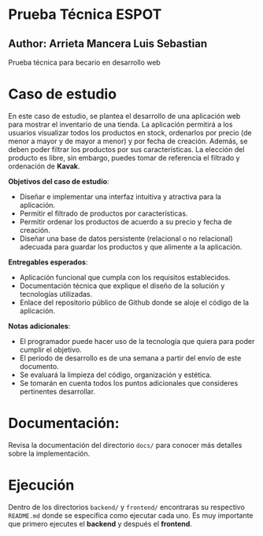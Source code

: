 # Prueba Técnica ESPOT
## Author: Arrieta Mancera Luis Sebastian

Prueba técnica para becario en desarrollo web

# Caso de estudio

En este caso de estudio, se plantea el desarrollo de una aplicación web para mostrar el inventario de una tienda. La aplicación permitirá a los usuarios visualizar todos los productos en stock, ordenarlos por precio (de menor a mayor y de mayor a menor) y por fecha de creación. Además, se deben poder filtrar los productos por sus características. La elección del producto es libre, sin embargo, puedes tomar de referencia el filtrado y ordenación de **Kavak**.

**Objetivos del caso de estudio**:
+ Diseñar e implementar una interfaz intuitiva y atractiva para la aplicación.
+ Permitir el filtrado de productos por características.
+ Permitir ordenar los productos de acuerdo a su precio y fecha de creación.
+ Diseñar una base de datos persistente (relacional o no relacional) adecuada para guardar los productos y que alimente a la aplicación.

**Entregables esperados**:
+ Aplicación funcional que cumpla con los requisitos establecidos.
+ Documentación técnica que explique el diseño de la solución y tecnologías utilizadas.
+ Enlace del repositorio público de Github donde se aloje el código de la aplicación.

**Notas adicionales**:

+ El programador puede hacer uso de la tecnología que quiera para poder cumplir el objetivo.
+ El periodo de desarrollo es de una semana a partir del envío de este documento.
+ Se evaluará la limpieza del código, organización y estética.
+ Se tomarán en cuenta todos los puntos adicionales que consideres pertinentes desarrollar.

# Documentación:

Revisa la documentación del directorio `docs/` para conocer más detalles sobre la implementación.

# Ejecución 

Dentro de los directorios `backend/` y `frontend/` encontraras su respectivo `README.md` donde se especifica como ejecutar cada uno. Es muy importante que primero ejecutes el **backend** y después el **frontend**.

